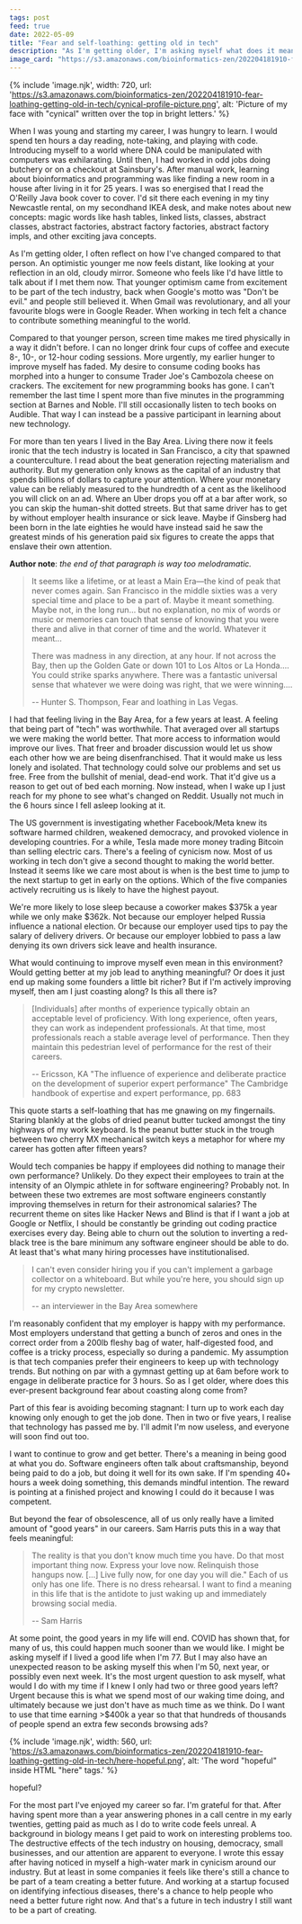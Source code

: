 ```yaml
---
tags: post
feed: true
date: 2022-05-09
title: "Fear and self-loathing: getting old in tech"
description: "As I'm getting older, I'm asking myself what does it mean to work in tech. Is it just about the money or is there still a chance to do something more meaningful?"
image_card: "https://s3.amazonaws.com/bioinformatics-zen/202204181910-fear-loathing-getting-old-in-tech/cynical-profile-picture.png"
---
```


{% include 'image.njk',
  width: 720,
	url: 'https://s3.amazonaws.com/bioinformatics-zen/202204181910-fear-loathing-getting-old-in-tech/cynical-profile-picture.png',
	alt: 'Picture of my face with "cynical" written over the top in bright letters.' %}

When I was young and starting my career, I was hungry to learn. I would spend
ten hours a day reading, note-taking, and playing with code. Introducing myself
to a world where DNA could be manipulated with computers was exhilarating.
Until then, I had worked in odd jobs doing butchery or on a checkout at
Sainsbury's. After manual work, learning about bioinformatics and programming
was like finding a new room in a house after living in it for 25 years. I was
so energised that I read the O'Reilly Java book cover to cover. I'd sit there
each evening in my tiny Newcastle rental, on my secondhand IKEA desk, and make
notes about new concepts: magic words like hash tables, linked lists, classes,
abstract classes, abstract factories, abstract factory factories, abstract
factory impls, and other exciting java concepts.

As I'm getting older, I often reflect on how I've changed compared to that
person. An optimistic younger me now feels distant, like looking at your
reflection in an old, cloudy mirror. Someone who feels like I'd have little to
talk about if I met them now. That younger optimism came from excitement to be
part of the tech industry, back when Google's motto was "Don't be evil." and
people still believed it. When Gmail was revolutionary, and all your favourite
blogs were in Google Reader. When working in tech felt a chance to contribute
something meaningful to the world.

Compared to that younger person, screen time makes me tired physically in a way
it didn't before. I can no longer drink four cups of coffee and execute 8-,
10-, or 12-hour coding sessions. More urgently, my earlier hunger to improve
myself has faded. My desire to consume coding books has morphed into a hunger
to consume Trader Joe's Cambozola cheese on crackers. The excitement for new
programming books has gone. I can't remember the last time I spent more than
five minutes in the programming section at Barnes and Noble. I'll still
occasionally listen to tech books on Audible. That way I can instead be a
passive participant in learning about new technology.

For more than ten years I lived in the Bay Area. Living there now it feels
ironic that the tech industry is located in San Francisco, a city that spawned
a counterculture. I read about the beat generation rejecting materialism and
authority. But my generation only knows as the capital of an industry that
spends billions of dollars to capture your attention. Where your monetary value
can be reliably measured to the hundredth of a cent as the likelihood you will
click on an ad. Where an Uber drops you off at a bar after work, so you can
skip the human-shit dotted streets. But that same driver has to get by without
employer health insurance or sick leave. Maybe if Ginsberg had been born in the
late eighties he would have instead said he saw the greatest minds of his
generation paid six figures to create the apps that enslave their own
attention.

**Author note**: _the end of that paragraph is way too melodramatic._

> It seems like a lifetime, or at least a Main Era—the kind of peak that never
> comes again. San Francisco in the middle sixties was a very special time and
> place to be a part of. Maybe it meant something. Maybe not, in the long run…
> but no explanation, no mix of words or music or memories can touch that sense
> of knowing that you were there and alive in that corner of time and the
> world. Whatever it meant...
>
> There was madness in any direction, at any hour. If not across the Bay, then
> up the Golden Gate or down 101 to Los Altos or La Honda.… You could strike
> sparks anywhere. There was a fantastic universal sense that whatever we were
> doing was right, that we were winning.…
>
> -- Hunter S. Thompson, Fear and loathing in Las Vegas.

I had that feeling living in the Bay Area, for a few years at least. A feeling
that being part of "tech" was worthwhile. That averaged over all startups we
were making the world better. That more access to information would improve our
lives. That freer and broader discussion would let us show each other how we
are being disenfranchised. That it would make us less lonely and isolated. That
technology could solve our problems and set us free. Free from the bullshit of
menial, dead-end work. That it'd give us a reason to get out of bed each
morning. Now instead, when I wake up I just reach for my phone to see what's
changed on Reddit. Usually not much in the 6 hours since I fell asleep looking
at it.

The US government is investigating whether Facebook/Meta knew its software
harmed children, weakened democracy, and provoked violence in developing
countries. For a while, Tesla made more money trading Bitcoin than selling
electric cars. There's a feeling of cynicism now. Most of us working in tech
don't give a second thought to making the world better. Instead it seems like
we care most about is when is the best time to jump to the next startup to get
in early on the options. Which of the five companies actively recruiting us is
likely to have the highest payout.

We're more likely to lose sleep because a coworker makes $375k a year while we
only make $362k. Not because our employer helped Russia influence a national
election. Or because our employer used tips to pay the salary of delivery
drivers. Or because our employer lobbied to pass a law denying its own drivers
sick leave and health insurance.

What would continuing to improve myself even mean in this environment? Would
getting better at my job lead to anything meaningful? Or does it just end up
making some founders a little bit richer? But if I'm actively improving myself,
then am I just coasting along? Is this all there is?

> [Individuals] after months of experience typically obtain an acceptable level
> of proficiency. With long experience, often years, they can work as independent
> professionals. At that time, most professionals reach a stable average level of
> performance. Then they maintain this pedestrian level of performance for the
> rest of their careers.
>
> -- Ericsson, KA "The influence of experience and deliberate practice on the
> development of superior expert performance" The Cambridge handbook of
> expertise and expert performance, pp. 683

This quote starts a self-loathing that has me gnawing on my fingernails.
Staring blankly at the globs of dried peanut butter tucked amongst the tiny
highways of my work keyboard. Is the peanut butter stuck in the trough between
two cherry MX mechanical switch keys a metaphor for where my career has gotten
after fifteen years?

Would tech companies be happy if employees did nothing to manage their own
performance? Unlikely. Do they expect their employees to train at the intensity
of an Olympic athlete in for software engineering? Probably not. In between
these two extremes are most software engineers constantly improving themselves
in return for their astronomical salaries? The recurrent theme on sites like
Hacker News and Blind is that if I want a job at Google or Netflix, I should be
constantly be grinding out coding practice exercises every day. Being able to
churn out the solution to inverting a red-black tree is the bare minimum any
software engineer should be able to do. At least that's what many hiring
processes have institutionalised.

> I can't even consider hiring you if you can't implement a garbage collector
> on a whiteboard. But while you're here, you should sign up for my crypto
> newsletter.
>
> -- an interviewer in the Bay Area somewhere

I'm reasonably confident that my employer is happy with my performance. Most
employers understand that getting a bunch of zeros and ones in the correct
order from a 200lb fleshy bag of water, half-digested food, and coffee is a
tricky process, especially so during a pandemic. My assumption is that tech
companies prefer their engineers to keep up with technology trends. But nothing
on par with a gymnast getting up at 6am before work to engage in deliberate
practice for 3 hours. So as I get older, where does this ever-present
background fear about coasting along come from?

Part of this fear is avoiding becoming stagnant: I turn up to work each day
knowing only enough to get the job done. Then in two or five years, I realise
that technology has passed me by. I'll admit I'm now useless, and everyone will
soon find out too.

I want to continue to grow and get better. There's a meaning in being good at
what you do. Software engineers often talk about craftsmanship, beyond being
paid to do a job, but doing it well for its own sake. If I'm spending 40+ hours
a week doing something, this demands mindful intention. The reward is pointing
at a finished project and knowing I could do it because I was competent.

But beyond the fear of obsolescence, all of us only really have a limited
amount of "good years" in our careers. Sam Harris puts this in a way that feels
meaningful:

> The reality is that you don't know much time you have. Do that most important
> thing now. Express your love now. Relinquish those hangups now. [...] Live
> fully now, for one day you will die." Each of us only has one life. There is
> no dress rehearsal. I want to find a meaning in this life that is the
> antidote to just waking up and immediately browsing social media.
>
> -- Sam Harris

At some point, the good years in my life will end. COVID has shown that, for
many of us, this could happen much sooner than we would like. I might be asking
myself if I lived a good life when I'm 77. But I may also have an unexpected
reason to be asking myself this when I'm 50, next year, or possibly even next
week. It's the most urgent question to ask myself, what would I do with my time
if I knew I only had two or three good years left? Urgent because this is what
we spend most of our waking time doing, and ultimately because we just don't
have as much time as we think. Do I want to use that time earning >$400k a year
so that that hundreds of thousands of people spend an extra few seconds
browsing ads?

{% include 'image.njk',
  width: 560,
	url: 'https://s3.amazonaws.com/bioinformatics-zen/202204181910-fear-loathing-getting-old-in-tech/here-hopeful.png',
	alt: 'The word "hopeful" inside HTML "here" tags.' %}

<here>
	hopeful?
</here>

For the most part I've enjoyed my career so far. I'm grateful for that. After
having spent more than a year answering phones in a call centre in my early
twenties, getting paid as much as I do to write code feels unreal. A background
in biology means I get paid to work on interesting problems too. The
destructive effects of the tech industry on housing, democracy, small
businesses, and our attention are apparent to everyone. I wrote this essay
after having noticed in myself a high-water mark in cynicism around our
industry. But at least in some companies it feels like there's still a chance
to be part of a team creating a better future. And working at a startup focused
on identifying infectious diseases, there's a chance to help people who need a
better future right now. And that's a future in tech industry I still want to
be a part of creating.
